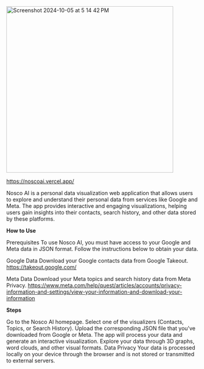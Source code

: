 <img width="438" alt="Screenshot 2024-10-05 at 5 14 42 PM" src="https://github.com/user-attachments/assets/0891de7a-9545-4fb5-b1fa-96f41c298d55">

https://noscoai.vercel.app/


Nosco AI is a personal data visualization web application that allows users to explore and understand their personal data from services like Google and Meta. The app provides interactive and engaging visualizations, helping users gain insights into their contacts, search history, and other data stored by these platforms. 


**How to Use**

Prerequisites
To use Nosco AI, you must have access to your Google and Meta data in JSON format. Follow the instructions below to obtain your data.

Google Data
Download your Google contacts data from Google Takeout.
https://takeout.google.com/


Meta Data
Download your Meta topics and search history data from Meta Privacy.
https://www.meta.com/help/quest/articles/accounts/privacy-information-and-settings/view-your-information-and-download-your-information


**Steps**

Go to the Nosco AI homepage.
Select one of the visualizers (Contacts, Topics, or Search History).
Upload the corresponding JSON file that you've downloaded from Google or Meta.
The app will process your data and generate an interactive visualization.
Explore your data through 3D graphs, word clouds, and other visual formats.
Data Privacy
Your data is processed locally on your device through the browser and is not stored or transmitted to external servers.
